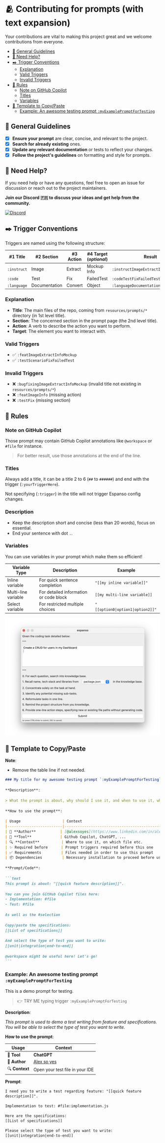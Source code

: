# 🫂 Contributing for prompts (with text expansion)

Your contributions are vital to making this project great and we welcome contributions from everyone.

- [👮 General Guidelines](#-general-guidelines)
- [💪 Need Help?](#-need-help)
- [✒️ Trigger Conventions](#️-trigger-conventions)
  - [Explanation](#explanation)
  - [Valid Triggers](#valid-triggers)
  - [Invalid Triggers](#invalid-triggers)
- [🚓 Rules](#-rules)
  - [Note on GitHub Copilot](#note-on-github-copilot)
  - [Titles](#titles)
  - [Variables](#variables)
- [📜 Template to Copy/Paste](#-template-to-copypaste)
  - [Example: An awesome testing prompt `:myExamplePromptForTesting`](#example-an-awesome-testing-prompt-myexamplepromptfortesting)

## 👮 General Guidelines

- [x] **Ensure your prompt** are clear, concise, and relevant to the project.
- [x] **Search for already existing** ones.
- [x] **Update any relevant documentation** or tests to reflect your changes.
- [x] **Follow the project's guidelines** on formatting and style for prompts.

## 💪 Need Help?

If you need help or have any questions, feel free to open an issue for discussion or reach out to the project maintainers.

**Join our Discord 🇫🇷 to discuss your ideas and get help from the community.**

[![Discord](https://img.shields.io/badge/Discord-7289DA?style=for-the-badge&logo=discord&logoColor=white)](https://discord.gg/BUcTKVfbGh)

## ✒️ Trigger Conventions

Triggers are named using the following structure:

| #1 Title     | #2 Section    | #3 Action   | #4 Target (*optional*) | Result                               |
| ------------ | ------------- | ----------- | ---------------------- | ------------------------------------ |
| `:instruct`  | Image         | Extract     | Mockup Info            | `:instructImageExtractInfoMockup`    |
| `:code`      | Test          | Fix         | FailedTest             | `:codeTestFixFailedTest`             |
| `:language`  | Documentation | Convert     | Object                 | `:languageDocumentationConvertObject`|

### Explanation

- **Title**: The main files of the repo, coming from `resources/prompts/*` directory (in 1st level title).
- **Section**: The concerned section in the prompt page (the 2nd level title).
- **Action**: A verb to describe the action you want to perform.
- **Target**: The element you want to interact with.

### Valid Triggers

- ✅ `:featImageExtractInfoMockup`
- ✅ `:testScenarioFixFailedTest`

### Invalid Triggers

- ❌ `:bugfixingImageExtractInfoMockup` (invalid title not existing in `resources/prompts/*`)
- ❌ `:featImageInfo` (missing action)
- ❌ `:testFix` (missing section)

## 🚓 Rules

### Note on GitHub Copilot

Those prompt may contain GitHub Copilot annotations like `@workspace` or `#file` for instance.

> For better result, use those annotations at the end of the line.

### Titles

Always add a title, it can be a title 2 to 6 (`##` to `######`) and end with the trigger (`:yourTriggerHere`).

Not specifying (`:trigger`) in the title will not trigger Espanso config changes.

### Description

- Keep the description short and concise (less than 20 words), focus on essential.
- End your sentence with dot `.`.

### Variables

You can use variables in your prompt which make them so efficient!

| Variable Type | Description | Example |
| --- | --- | --- |
| Inline variable | For quick sentence completion | `"[[my inline variable]]"` |
| Multi-line variable | For detailed information or code block | `[[my multi-line variable]]` |
| Select variable | For restricted multiple choices | `"[[option0\|option1\|option2]]"` |

![Espanso Window](./images/espanso-prompt-window.png)

## 📜 Template to Copy/Paste

**Note**:

- Remove the table line if not needed.

````markdown
### My title for my awesome testing prompt `:myExamplePromptForTesting`

**Description**:

> What the prompt is about, why should I use it, and when to use it, what to expect from it?

**How to use the prompt**:

| Usage                   | Context                                                    |
|-------------------------|------------------------------------------------------------|
| 🚀 **Author**           | [@alexsoyes](https://www.linkedin.com/in/alexandre-soyer)  |
| 🤖 **Tool**             | Github Copilot, ChatGPT, ...                               |
| 🔍 **Context**          | Where to use it, on which file etc.            |
| ✨ Required before      | Prompt triggers required before this one        |
| ✅ Requirements         | Files needed in order to use this prompt       |
| 📦 Dependencies         | Necessary installation to proceed before using                                |

**Prompt/Code**:

```text
This prompt is about: "[[quick feature description]]".

You can you join GitHub Copilot files here:
- Implementation: #file
- Test: #file

As well as the #selection

Copy/paste the specifications:
[[List of specifications]]

And select the type of test you want to write:
[[unit|integration|end-to-end]]

@workspace might be useful here! Let's go!
```
````

### Example: An awesome testing prompt `:myExamplePromptForTesting`

This is a demo prompt for testing.

> 👉 TRY ME typing trigger `:myExamplePromptForTesting`

**Description**:

*This prompt is used to demo a test writing from feature and specifications.*
*You will be able to select the type of test you want to write.*

**How to use the prompt**:

| Usage                   | Context                                                    |
|-------------------------|------------------------------------------------------------|
| 🤖 **Tool**             | **ChatGPT**                                                |
| 🚀 **Author**           | [Alex so yes](https://www.linkedin.com/in/alexandre-soyer) |
| 🔍 **Context**          | Open your test file in your IDE                            |

**Prompt**:

```shell
I need you to write a test regarding feature: "[[quick feature description]]".

Implementation to test: #file:implementation.js

Here are the specifications:
[[List of specifications]]

Please select the type of test you want to write:
[[unit|integration|end-to-end]]
```
